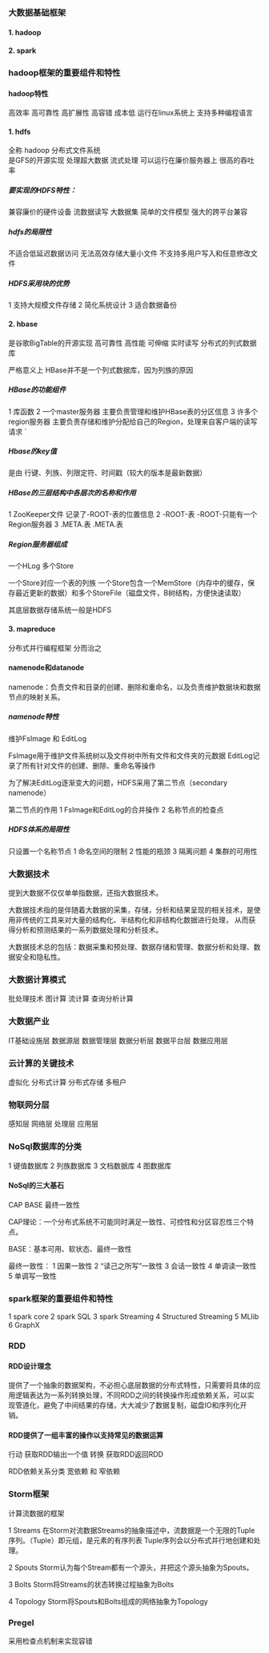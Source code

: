 ### 大数据基础框架
#### 1. hadoop
#### 2. spark


### hadoop框架的重要组件和特性

#### hadoop特性
高效率
高可靠性
高扩展性
高容错
成本低
运行在linux系统上
支持多种编程语言

#### 1. hdfs

全称 hadoop 分布式文件系统  
是GFS的开源实现
处理超大数据
流式处理
可以运行在廉价服务器上
很高的吞吐率

##### 要实现的HDFS特性：
兼容廉价的硬件设备
流数据读写
大数据集
简单的文件模型
强大的跨平台兼容

##### hdfs的局限性
不适合低延迟数据访问
无法高效存储大量小文件
不支持多用户写入和任意修改文件

##### HDFS采用块的优势
1 支持大规模文件存储
2 简化系统设计
3 适合数据备份

#### 2. hbase

是谷歌BigTable的开源实现
高可靠性
高性能
可伸缩
实时读写
分布式的列式数据库

严格意义上 HBase并不是一个列式数据库，因为列族的原因

##### HBase的功能组件
1 库函数
2 一个master服务器      主要负责管理和维护HBase表的分区信息
3 许多个region服务器    主要负责存储和维护分配给自己的Region，处理来自客户端的读写请求
`   
##### Hbase的key值
是由 行键、列族、列限定符、时间戳（较大的版本是最新数据）

##### HBase的三层结构中各层次的名称和作用
1 ZooKeeper文件  记录了-ROOT-表的位置信息
2 -ROOT-表       -ROOT-只能有一个Region服务器
3 .META.表       .META.表

##### Region服务器组成
一个HLog
多个Store

一个Store对应一个表的列族
一个Store包含一个MemStore（内存中的缓存，保存最近更新的数据）和多个StoreFile（磁盘文件，B树结构，方便快速读取）

其底层数据存储系统一般是HDFS

#### 3. mapreduce
分布式并行编程框架
分而治之

#### namenode和datanode
namenode：负责文件和目录的创建、删除和重命名，以及负责维护数据块和数据节点的映射关系。

##### namenode特性
维护FsImage 和 EditLog

FsImage用于维护文件系统树以及文件树中所有文件和文件夹的元数据
EditLog记录了所有针对文件的创建、删除、重命名等操作

为了解决EditLog逐渐变大的问题，HDFS采用了第二节点（secondary namenode）

第二节点的作用
1 FsImage和EditLog的合并操作
2 名称节点的检查点

##### HDFS体系的局限性
只设置一个名称节点
1 命名空间的限制
2 性能的瓶颈
3 隔离问题
4 集群的可用性

### 大数据技术
提到大数据不仅仅单单指数据，还指大数据技术。

大数据技术指的是伴随着大数据的采集，存储，分析和结果呈现的相关技术，是使用非传统的工具来对大量的结构化、半结构化和非结构化数据进行处理，
从而获得分析和预测结果的一系列数据处理和分析技术。

大数据技术总的包括：数据采集和预处理、数据存储和管理、数据分析和处理、数据安全和隐私性。

### 大数据计算模式
批处理技术
图计算
流计算
查询分析计算

### 大数据产业
IT基础设施层
数据源层
数据管理层
数据分析层
数据平台层
数据应用层

### 云计算的关键技术
虚拟化
分布式计算
分布式存储
多租户

### 物联网分层
感知层
网络层
处理层
应用层

### NoSql数据库的分类
1 键值数据库
2 列族数据库
3 文档数据库
4 图数据库

#### NoSql的三大基石
CAP BASE 最终一致性

CAP理论：一个分布式系统不可能同时满足一致性、可控性和分区容忍性三个特点。

BASE：基本可用、软状态、最终一致性

最终一致性：
1 因果一致性
2 “读己之所写”一致性
3 会话一致性
4 单调读一致性
5 单调写一致性

### spark框架的重要组件和特性
1 spark core
2 spark SQL
3 spark Streaming
4 Structured Streaming
5 MLlib
6 GraphX

### RDD
#### RDD设计理念
提供了一个抽象的数据架构，不必担心底层数据的分布式特性，只需要将具体的应用逻辑表达为一系列转换处理，不同RDD之间的转换操作形成依赖关系，可以实现管道化，避免了中间结果的存储，大大减少了数据复制，磁盘IO和序列化开销。

#### RDD提供了一组丰富的操作以支持常见的数据运算
行动 获取RDD输出一个值
转换 获取RDD返回RDD

RDD依赖关系分类
宽依赖 和 窄依赖


### Storm框架 
计算流数据的框架

1 Streams
在Storm对流数据Streams的抽象描述中，流数据是一个无限的Tuple序列。（Tuple）即元组，是元素的有序列表
Tuple序列会以分布式并行地创建和处理。

2 Spouts
Storm认为每个Stream都有一个源头，并把这个源头抽象为Spouts。

3 Bolts
Storm将Streams的状态转换过程抽象为Bolts

4 Topology
Storm将Spouts和Bolts组成的网络抽象为Topology

### Pregel
采用检查点机制来实现容错

